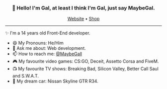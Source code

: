 
<h3 align="center">👋 Hello! I'm Gal, at least I think I'm Gal, just say MaybeGal.</h3>
<p align="center">
  <a href="https://maybegal.netlify.app/">Website</a> •
  <a href="https://galsohp.netlify.app/">Shop</a>
</p>

---
✨ I'm a 14 years old Front-End developer. 

- 😄 My Pronouns: He/Him 
- 💬 Ask me about: Web development.
- 📫 How to reach me: [@MaybeGall](https://twitter.com/MaybeGall)
- 🎮 My favourite video games: CS:GO, Deceit, Assetto Corsa and FiveM.
- 📺 My favourite TV shows: Breaking Bad, Silicon Valley, Better Call Saul and S.W.A.T.
- 🚗 My dream car: Nissan Skyline GTR R34.

